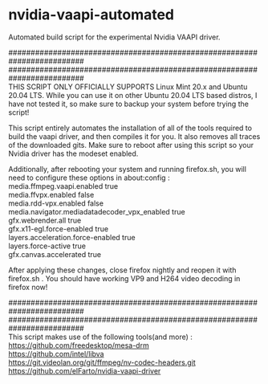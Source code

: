 # nvidia-vaapi-automated
Automated build script for the experimental Nvidia VAAPI driver.


#########################################################################\
#########################################################################\
THIS SCRIPT ONLY OFFICIALLY SUPPORTS Linux Mint 20.x and Ubuntu 20.04 LTS.
While you can use it on other Ubuntu 20.04 LTS based distros, I have not tested it, so make sure to backup your system before trying the script!

This script entirely automates the installation of all of the tools required to build the vaapi driver, and then compiles it for you. It also removes all traces of the downloaded gits. Make sure to reboot after using this script so your Nvidia driver has the modeset enabled.

Additionally, after rebooting your system and running firefox.sh, you will need to configure these options in about:config : \
media.ffmpeg.vaapi.enabled  true \
media.ffvpx.enabled  false \
media.rdd-vpx.enabled  false \
media.navigator.mediadatadecoder_vpx_enabled true \
gfx.webrender.all  true \
gfx.x11-egl.force-enabled  true \
layers.acceleration.force-enabled  true \
layers.force-active  true \
gfx.canvas.accelerated true

After applying these changes, close firefox nightly and reopen it with firefox.sh . You should have working VP9 and H264 video decoding in firefox now!

#########################################################################\
#########################################################################\
This script makes use of the following tools(and more) : \
https://github.com/freedesktop/mesa-drm \
https://github.com/intel/libva \
https://git.videolan.org/git/ffmpeg/nv-codec-headers.git \
https://github.com/elFarto/nvidia-vaapi-driver
